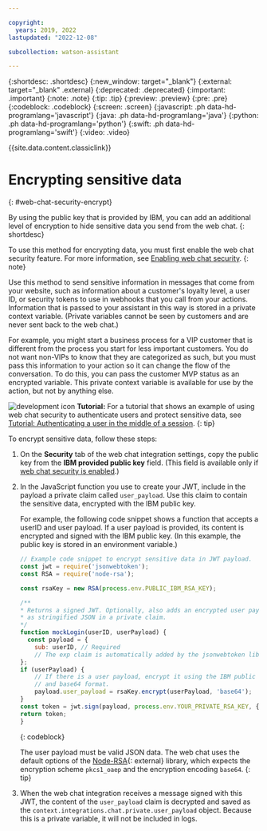 ```yaml
---

copyright:
  years: 2019, 2022
lastupdated: "2022-12-08"

subcollection: watson-assistant

---
```


{:shortdesc: .shortdesc}
{:new_window: target="_blank"}
{:external: target="_blank" .external}
{:deprecated: .deprecated}
{:important: .important}
{:note: .note}
{:tip: .tip}
{:preview: .preview}
{:pre: .pre}
{:codeblock: .codeblock}
{:screen: .screen}
{:javascript: .ph data-hd-programlang='javascript'}
{:java: .ph data-hd-programlang='java'}
{:python: .ph data-hd-programlang='python'}
{:swift: .ph data-hd-programlang='swift'}
{:video: .video}

{{site.data.content.classiclink}}

# Encrypting sensitive data
{: #web-chat-security-encrypt}

By using the public key that is provided by IBM, you can add an additional level of encryption to hide sensitive data you send from the web chat.
{: shortdesc}

To use this method for encrypting data, you must first enable the web chat security feature. For more information, see [Enabling web chat security](/docs/watson-assistant?topic=watson-assistant-web-chat-security-enable).
{: note}

Use this method to send sensitive information in messages that come from your website, such as information about a customer's loyalty level, a user ID, or security tokens to use in webhooks that you call from your actions. Information that is passed to your assistant in this way is stored in a private context variable. (Private variables cannot be seen by customers and are never sent back to the web chat.)

For example, you might start a business process for a VIP customer that is different from the process you start for less important customers. You do not want non-VIPs to know that they are categorized as such, but you must pass this information to your action so it can change the flow of the conversation. To do this, you can pass the customer MVP status as an encrypted variable. This private context variable is available for use by the action, but not by anything else.

![development icon](images/development-icon.png) **Tutorial:** For a tutorial that shows an example of using web chat security to authenticate users and protect sensitive data, see [Tutorial: Authenticating a user in the middle of a session](/docs/watson-assistant?topic=watson-assistant-web-chat-develop-security).
{: tip}

To encrypt sensitive data, follow these steps:

1. On the **Security** tab of the web chat integration settings, copy the public key from the **IBM provided public key** field. (This field is available only if [web chat security is enabled](#web-chat-security-enable).)

1. In the JavaScript function you use to create your JWT, include in the payload a private claim called `user_payload`. Use this claim to contain the sensitive data, encrypted with the IBM public key.

    For example, the following code snippet shows a function that accepts a userID and user payload. If a user payload is provided, its content is encrypted and signed with the IBM public key. (In this example, the public key is stored in an environment variable.)

    ```javascript
    // Example code snippet to encrypt sensitive data in JWT payload.
    const jwt = require('jsonwebtoken');
    const RSA = require('node-rsa');

    const rsaKey = new RSA(process.env.PUBLIC_IBM_RSA_KEY);

    /**
    * Returns a signed JWT. Optionally, also adds an encrypted user payload
    * as stringified JSON in a private claim.
    */
    function mockLogin(userID, userPayload) {
      const payload = {
        sub: userID, // Required
        // The exp claim is automatically added by the jsonwebtoken library.
    };
    if (userPayload) {
        // If there is a user payload, encrypt it using the IBM public key
        // and base64 format.
        payload.user_payload = rsaKey.encrypt(userPayload, 'base64');
    }
    const token = jwt.sign(payload, process.env.YOUR_PRIVATE_RSA_KEY, { algorithm: 'RS256', expiresIn: '1h' });
    return token;
    }
    ```
    {: codeblock}

    The user payload must be valid JSON data. The web chat uses the default options of the [Node-RSA](https://www.npmjs.com/package/node-rsa){: external} library, which expects the encryption scheme `pkcs1_oaep` and the encryption encoding `base64`.
    {: tip}

1. When the web chat integration receives a message signed with this JWT, the content of the `user_payload` claim is decrypted and saved as the `context.integrations.chat.private.user_payload` object. Because this is a private variable, it will not be included in logs.

